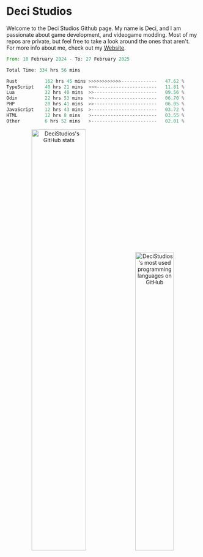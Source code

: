 # Deci Studios
Welcome to the Deci Studios Github page. My name is Deci, and I am passionate about game development, and videogame modding. Most of my repos are private, but feel free to take a look around the ones that aren't.
For more info about me, check out my <a href="https://decidev.co.uk" target="_blank">Website</a>.
<!--START_SECTION:waka-->

```rust
From: 10 February 2024 - To: 27 February 2025

Total Time: 334 hrs 56 mins

Rust          162 hrs 45 mins >>>>>>>>>>>>-------------   47.62 %
TypeScript    40 hrs 21 mins  >>>----------------------   11.81 %
Lua           32 hrs 40 mins  >>-----------------------   09.56 %
Odin          22 hrs 53 mins  >>-----------------------   06.70 %
PHP           20 hrs 41 mins  >>-----------------------   06.05 %
JavaScript    12 hrs 43 mins  >------------------------   03.72 %
HTML          12 hrs 8 mins   >------------------------   03.55 %
Other         6 hrs 52 mins   >------------------------   02.01 %
```

<!--END_SECTION:waka-->
<p align="center">
  <a href="https://github.com/anuraghazra/github-readme-stats" target="_blank"><img src="https://github-readme-stats.vercel.app/api?username=decistudios&show_icons=true&count_private=true&theme=omni&hide_border=true" alt="DeciStudios's GitHub stats" width="53.1%" /></a>
  <a href="https://github.com/anuraghazra/github-readme-stats" target="_blank"><img width="44.7%" src="https://github-readme-stats.vercel.app/api/top-langs/?username=decistudios&theme=omni&layout=compact&hide_border=true&langs_count=6" alt="DeciStudios's most used programming languages on GitHub" /></a>
</p>


